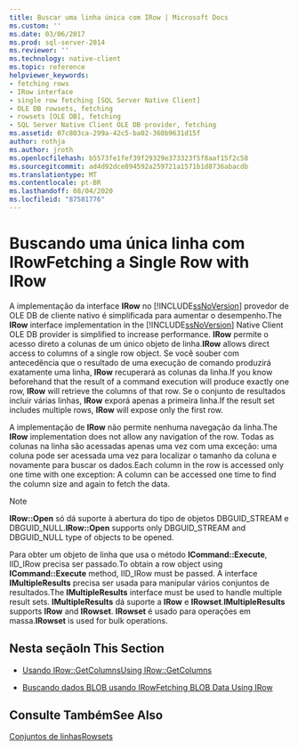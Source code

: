 ```yaml
---
title: Buscar uma linha única com IRow | Microsoft Docs
ms.custom: ''
ms.date: 03/06/2017
ms.prod: sql-server-2014
ms.reviewer: ''
ms.technology: native-client
ms.topic: reference
helpviewer_keywords:
- fetching rows
- IRow interface
- single row fetching [SQL Server Native Client]
- OLE DB rowsets, fetching
- rowsets [OLE DB], fetching
- SQL Server Native Client OLE DB provider, fetching
ms.assetid: 07c803ca-299a-42c5-ba02-360b9631d15f
author: rothja
ms.author: jroth
ms.openlocfilehash: b5573fe1fef39f29329e373323f5f8aaf15f2c58
ms.sourcegitcommit: ad4d92dce894592a259721a1571b1d8736abacdb
ms.translationtype: MT
ms.contentlocale: pt-BR
ms.lasthandoff: 08/04/2020
ms.locfileid: "87581776"
---
```

# <a name="fetching-a-single-row-with-irow"></a><span data-ttu-id="4a4d6-102">Buscando uma única linha com IRow</span><span class="sxs-lookup"><span data-stu-id="4a4d6-102">Fetching a Single Row with IRow</span></span>
  <span data-ttu-id="4a4d6-103">A implementação da interface **IRow** no [!INCLUDE[ssNoVersion](../../includes/ssnoversion-md.md)] provedor de OLE DB de cliente nativo é simplificada para aumentar o desempenho.</span><span class="sxs-lookup"><span data-stu-id="4a4d6-103">The **IRow** interface implementation in the [!INCLUDE[ssNoVersion](../../includes/ssnoversion-md.md)] Native Client OLE DB provider is simplified to increase performance.</span></span> <span data-ttu-id="4a4d6-104">**IRow** permite o acesso direto a colunas de um único objeto de linha.</span><span class="sxs-lookup"><span data-stu-id="4a4d6-104">**IRow** allows direct access to columns of a single row object.</span></span> <span data-ttu-id="4a4d6-105">Se você souber com antecedência que o resultado de uma execução de comando produzirá exatamente uma linha, **IRow** recuperará as colunas da linha.</span><span class="sxs-lookup"><span data-stu-id="4a4d6-105">If you know beforehand that the result of a command execution will produce exactly one row, **IRow** will retrieve the columns of that row.</span></span> <span data-ttu-id="4a4d6-106">Se o conjunto de resultados incluir várias linhas, **IRow** exporá apenas a primeira linha.</span><span class="sxs-lookup"><span data-stu-id="4a4d6-106">If the result set includes multiple rows, **IRow** will expose only the first row.</span></span>  
  
 <span data-ttu-id="4a4d6-107">A implementação de **IRow** não permite nenhuma navegação da linha.</span><span class="sxs-lookup"><span data-stu-id="4a4d6-107">The **IRow** implementation does not allow any navigation of the row.</span></span> <span data-ttu-id="4a4d6-108">Todas as colunas na linha são acessadas apenas uma vez com uma exceção: uma coluna pode ser acessada uma vez para localizar o tamanho da coluna e novamente para buscar os dados.</span><span class="sxs-lookup"><span data-stu-id="4a4d6-108">Each column in the row is accessed only one time with one exception: A column can be accessed one time to find the column size and again to fetch the data.</span></span>  
  
> [!NOTE]  
>  <span data-ttu-id="4a4d6-109">**IRow::Open** só dá suporte à abertura do tipo de objetos DBGUID_STREAM e DBGUID_NULL.</span><span class="sxs-lookup"><span data-stu-id="4a4d6-109">**IRow::Open** supports only DBGUID_STREAM and DBGUID_NULL type of objects to be opened.</span></span>  
  
 <span data-ttu-id="4a4d6-110">Para obter um objeto de linha que usa o método **ICommand::Execute**, IID_IRow precisa ser passado.</span><span class="sxs-lookup"><span data-stu-id="4a4d6-110">To obtain a row object using **ICommand::Execute** method, IID_IRow must be passed.</span></span> <span data-ttu-id="4a4d6-111">A interface **IMultipleResults** precisa ser usada para manipular vários conjuntos de resultados.</span><span class="sxs-lookup"><span data-stu-id="4a4d6-111">The **IMultipleResults** interface must be used to handle multiple result sets.</span></span> <span data-ttu-id="4a4d6-112">**IMultipleResults** dá suporte a **IRow** e **IRowset**.</span><span class="sxs-lookup"><span data-stu-id="4a4d6-112">**IMultipleResults** supports **IRow** and **IRowset**.</span></span> <span data-ttu-id="4a4d6-113">**IRowset** é usado para operações em massa.</span><span class="sxs-lookup"><span data-stu-id="4a4d6-113">**IRowset** is used for bulk operations.</span></span>  
  
## <a name="in-this-section"></a><span data-ttu-id="4a4d6-114">Nesta seção</span><span class="sxs-lookup"><span data-stu-id="4a4d6-114">In This Section</span></span>  
  
-   [<span data-ttu-id="4a4d6-115">Usando IRow::GetColumns</span><span class="sxs-lookup"><span data-stu-id="4a4d6-115">Using IRow::GetColumns</span></span>](using-irow-getcolumns.md)  
  
-   [<span data-ttu-id="4a4d6-116">Buscando dados BLOB usando IRow</span><span class="sxs-lookup"><span data-stu-id="4a4d6-116">Fetching BLOB Data Using IRow</span></span>](../../database-engine/dev-guide/fetching-blob-data-using-irow.md)  
  
## <a name="see-also"></a><span data-ttu-id="4a4d6-117">Consulte Também</span><span class="sxs-lookup"><span data-stu-id="4a4d6-117">See Also</span></span>  
 [<span data-ttu-id="4a4d6-118">Conjuntos de linhas</span><span class="sxs-lookup"><span data-stu-id="4a4d6-118">Rowsets</span></span>](rowsets.md)  
  
  
